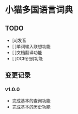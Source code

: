小猫多国语言词典
===

## TODO

+ [x]发音
+ [ ]单词输入联想功能
+ [ ]文档翻译功能
+ [ ]OCR识别功能

## 变更记录

### v1.0.0

+ 完成基本的查询功能
+ 完成基本的历史功能